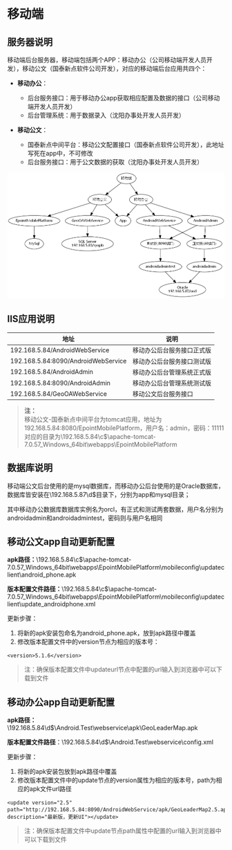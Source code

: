# 移动端

## 服务器说明
移动端后台服务器，移动端包括两个APP：移动办公（公司移动端开发人员开发），移动公文（国泰新点软件公司开发），对应的移动端后台应用共四个：

 - **移动办公**：
    + 后台服务接口：用于移动办公app获取相应配置及数据的接口（公司移动端开发人员开发）
    + 后台管理系统：用于数据录入（沈阳办事处开发人员开发）
    
     
 - **移动公文**：
    + 国泰新点中间平台：移动公文配置接口（国泰新点软件公司开发），此地址写死在app中，不可修改
    + 后台服务接口：用于公文数据的获取（沈阳办事处开发人员开发）
    
![](MobileOA.png)

## IIS应用说明

| 地址 | 说明 |
| ---- | --- |
| 192.168.5.84/AndroidWebService | 移动办公后台服务接口正式版 |
| 192.168.5.84:8090/AndroidWebService | 移动办公后台服务接口测试版 |
| 192.168.5.84/AndroidAdmin | 移动办公后台管理系统正式版 |
| 192.168.5.84:8090/AndroidAdmin | 移动办公后台管理系统测试版 |
| 192.168.5.84/GeoOAWebService | 移动公文后台服务接口 |

> **注：**  
> 移动公文-国泰新点中间平台为tomcat应用，地址为192.168.5.84:8080/EpointMobilePlatform，用户名：admin，密码：11111
> 对应的目录为\192.168.5.84\c$\apache-tomcat-7.0.57_Windows_64bit\webapps\EpointMobilePlatform

## 数据库说明

移动端公文后台使用的是mysql数据库，而移动办公后台使用的是Oracle数据库，数据库皆安装在\192.168.5.87\d$目录下，分别为app和mysql目录；  

其中移动办公数据库数据库实例名为orcl，有正式和测试两套数据，用户名分别为androidadmin和androidadmintest，密码则与用户名相同


## 移动公文app自动更新配置

**apk路径：**\192.168.5.84\c$\apache-tomcat-7.0.57_Windows_64bit\webapps\EpointMobilePlatform\mobileconfig\updateclient\android_phone.apk  

**版本配置文件路径：**\192.168.5.84\c$\apache-tomcat-7.0.57_Windows_64bit\webapps\EpointMobilePlatform\mobileconfig\updateclient\update_androidphone.xml

更新步骤：

 1. 将新的apk安装包命名为android_phone.apk，放到apk路径中覆盖
 2. 修改版本配置文件中的version节点为相应的版本号：
 ```
 <version>5.1.6</version>
 ```   
 > 注：确保版本配置文件中updateurl节点中配置的url输入到浏览器中可以下载到文件
 
## 移动办公app自动更新配置

**apk路径：**\192.168.5.84\d$\Android.Test\webservice\apk\GeoLeaderMap.apk

**版本配置文件路径**：\192.168.5.84\d$\Android.Test\webservice\config.xml

更新步骤：

 1. 将新的apk安装包放到apk路径中覆盖
 2. 修改版本配置文件中的update节点的version属性为相应的版本号，path为相应的apk文件url路径
```
<update version="2.5" path="http://192.168.5.84:8090/AndroidWebService/apk/GeoLeaderMap2.5.apk" description="最新版，更新UI"></update>
```
> 注：确保版本配置文件中update节点path属性中配置的url输入到浏览器中可以下载到文件

    